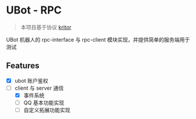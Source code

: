 # UBot - RPC

> 本项目基于协议 [kritor](https://github.com/KarinJS/kritor)

UBot 机器人的 rpc-interface 与 rpc-client 模块实现，并提供简单的服务端用于测试

## Features

- [x] ubot 账户鉴权
- [ ] client 与 server 通信
  - [x] 事件系统
  - [ ] QQ 基本功能实现
  - [ ] 自定义拓展功能实现